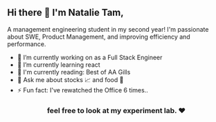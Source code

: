 <h2> Hi there 👋 I'm Natalie Tam,</h2>

A management engineering student in my second year! I'm passionate about SWE, Product Management, and improving efficiency and performance. 

- 🔭 I’m currently working on as a Full Stack Engineer
- 🌱 I’m currently learning react
- 📖 I'm currently reading: Best of AA Gills
- 💬 Ask me about stocks 📈 and food 🍔
- ⚡ Fun fact: I've rewatched the Office 6 times..

<h3 align="center"> feel free to look at my experiment lab. ❤ </h3>

